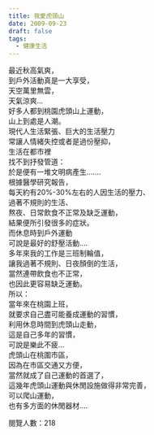 ```yaml
---
title: 我愛虎頭山
date: 2009-09-23
draft: false
tags:
  - 健康生活
---
```

最近秋高氣爽，  
到戶外活動真是一大享受，  
天空萬里無雲，  
天氣涼爽…  
好多人都到桃園虎頭山上運動，  
山上到處是人潮。  
現代人生活緊張、巨大的生活壓力  
常讓人情緒失控或者是過份壓抑，  
生活在都市裡  
找不到抒發管道：  
於是便有一堆文明病產生…….  
根據醫學研究報告，  
每天約有20%-30%左右的人因生活的壓力、  
過著不規則的生活、  
熬夜、日常飲食不正常及缺乏運動，  
結果便所引發很多的症狀。  
而休息時到戶外運動  
可說是最好的舒壓活動….  
多年來我的工作是三班制輪值，  
讓我過著不規則、日夜顏倒的生活，  
當然連帶飲食也不正常，  
也因此更容易缺乏運動。  
所以：  
當年來在桃園上班，  
就要求自己盡可能養成運動的習慣，  
利用休息時間到虎頭山走動，  
這是自己多年的習慣，  
可說是樂此不疲…  
虎頭山在桃圍市區，  
因為在市區交通又方便，  
當然就成了自己運動的首選了，  
這幾年虎頭山運動與休閒設施做得非常完善，  
可以爬山運動，  
也有多方面的休閒器材.…  

閱覽人數：218